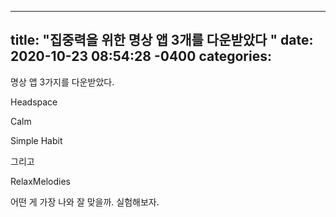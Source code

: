 
---
title: "집중력을 위한 명상 앱 3개를 다운받았다 "
date: 2020-10-23 08:54:28 -0400
categories: 
---

명상 앱 3가지를 다운받았다. 


Headspace

Calm

Simple Habit 

그리고 

RelaxMelodies 


어떤 게 가장 나와 잘 맞을까. 실험해보자. 


